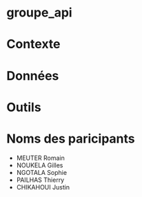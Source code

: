 # groupe_api




# Contexte
# Données
# Outils
# Noms des paricipants
- MEUTER Romain
- NOUKELA Gilles
- NGOTALA Sophie
- PAILHAS Thierry
- CHIKAHOUI Justin


